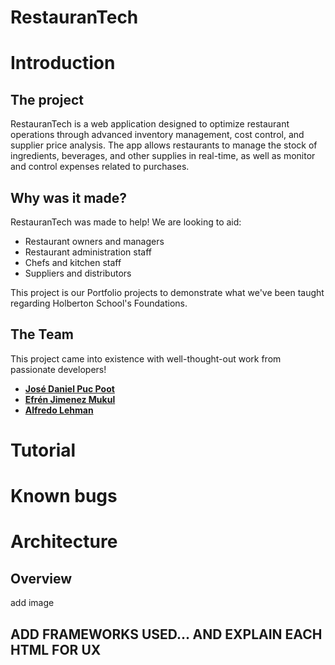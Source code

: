 # RestauranTech

# Introduction
## The project
RestauranTech is a web application designed to optimize restaurant operations through advanced inventory management, cost control, and supplier price analysis. The app allows restaurants to manage the stock of ingredients, beverages, and other supplies in real-time, as well as monitor and control expenses related to purchases.
## Why was it made?
RestauranTech was made to help!
We are looking to aid:
* Restaurant owners and managers
* Restaurant administration staff
* Chefs and kitchen staff
* Suppliers and distributors


This project is our Portfolio projects to demonstrate what we've been taught regarding Holberton School's Foundations. 
## The Team
This project came into existence with well-thought-out work from passionate developers!
* **[José Daniel Puc Poot](https://github.com/jose121k0074)**
* **[Efrén Jimenez Mukul](https://www.linkedin.com/in/efren-jimenez/)**
* **[Alfredo Lehman](https://www.linkedin.com/in/alfredolsl/)**

# Tutorial

# Known bugs

# Architecture
## Overview
add image
## ADD FRAMEWORKS USED... AND EXPLAIN EACH HTML FOR UX